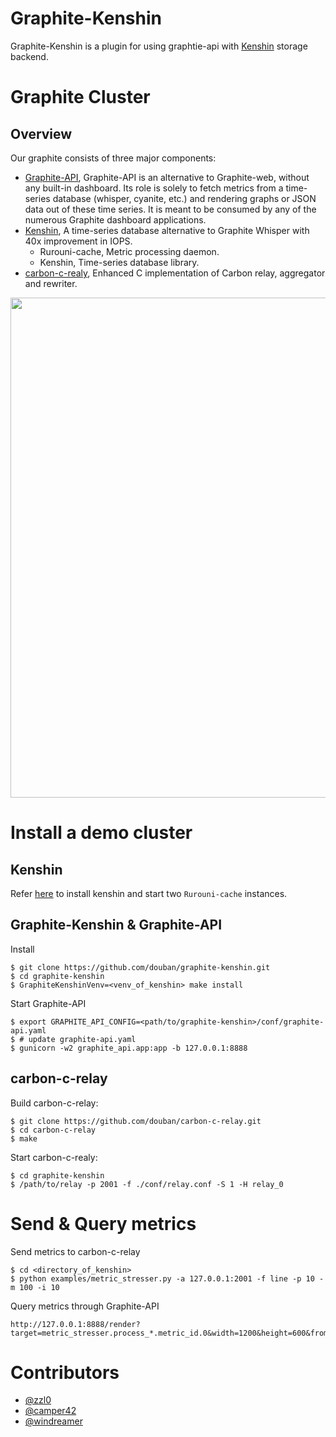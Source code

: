 Graphite-Kenshin
==================

Graphite-Kenshin is a plugin for using graphtie-api with [Kenshin](https://github.com/douban/Kenshin) storage backend.

Graphite Cluster
===================

Overview
-----------

Our graphite consists of three major components:

- [Graphite-API](https://graphite-api.readthedocs.io/en/latest/), Graphite-API is an alternative to Graphite-web, without any built-in dashboard. Its role is solely to fetch metrics from a time-series database (whisper, cyanite, etc.) and rendering graphs or JSON data out of these time series. It is meant to be consumed by any of the numerous Graphite dashboard applications.
- [Kenshin](https://github.com/douban/Kenshin.git), A time-series database alternative to Graphite Whisper with 40x improvement in IOPS.
    - Rurouni-cache, Metric processing daemon.
    - Kenshin, Time-series database library.
- [carbon-c-realy](https://github.com/douban/carbon-c-relay.git), Enhanced C implementation of Carbon relay, aggregator and rewriter.

<img src="/img/cluster.png" width="800"/>

Install a demo cluster
===================

Kenshin
------------

Refer [here](https://github.com/douban/Kenshin#quick-start) to install kenshin and start two `Rurouni-cache` instances.

Graphite-Kenshin & Graphite-API
------------------

Install

    $ git clone https://github.com/douban/graphite-kenshin.git
    $ cd graphite-kenshin
    $ GraphiteKenshinVenv=<venv_of_kenshin> make install

Start Graphite-API

    $ export GRAPHITE_API_CONFIG=<path/to/graphite-kenshin>/conf/graphite-api.yaml
    $ # update graphite-api.yaml
    $ gunicorn -w2 graphite_api.app:app -b 127.0.0.1:8888

carbon-c-relay
-----------------

Build carbon-c-relay:

    $ git clone https://github.com/douban/carbon-c-relay.git
    $ cd carbon-c-relay
    $ make

Start carbon-c-realy:

    $ cd graphite-kenshin
    $ /path/to/relay -p 2001 -f ./conf/relay.conf -S 1 -H relay_0


Send & Query metrics
======================

Send metrics to carbon-c-relay

    $ cd <directory_of_kenshin>
    $ python examples/metric_stresser.py -a 127.0.0.1:2001 -f line -p 10 -m 100 -i 10

Query metrics through Graphite-API

    http://127.0.0.1:8888/render?target=metric_stresser.process_*.metric_id.0&width=1200&height=600&from=-10min


Contributors
===================

- [@zzl0](https://github.com/zzl0)
- [@camper42](https://github.com/camper42)
- [@windreamer](https://github.com/windreamer)

